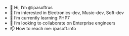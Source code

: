 - 👋 Hi, I’m @ipasoftrus
- 👀 I’m interested in Electronics-dev, Music-dev, Soft-dev
- 🌱 I’m currently learning PHP7
- 💞️ I’m looking to collaborate on Enterprise engineers
- 📫 How to reach me: ipasoft.info

<!---
ipasoftrus/ipasoftrus is a ✨ special ✨ repository because its `README.md` (this file) appears on your GitHub profile.
You can click the Preview link to take a look at your changes.
--->
